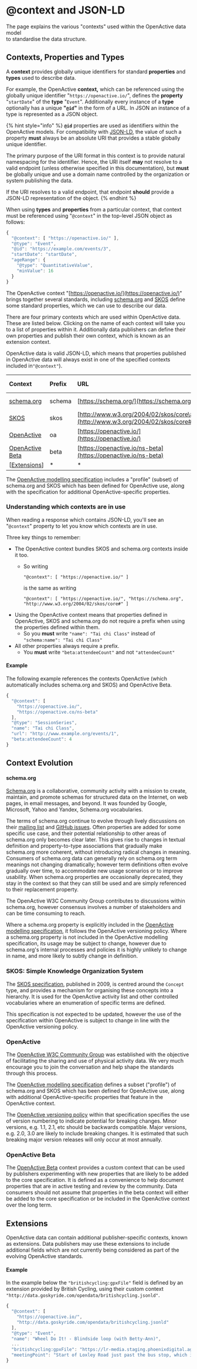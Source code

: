# @context and JSON-LD

The page explains the various "contexts" used within the OpenActive data model  
to standardise the data structure.

## Contexts, Properties and Types

A **context** provides globally unique identifiers for standard **properties** and **types** used to describe data.

For example, the OpenActive **context,** which can be referenced using the globally unique identifier "`https://openactive.io/`", defines the **property** "`startDate`" of the **type** "`Event`". Additionally every instance of a **type** optionally has a unique **"`@id`"** in the form of a URL. In JSON an instance of a type is represented as a JSON object.

{% hint style="info" %}
**`@id`** properties are used as identifiers within the OpenActive models. For compatibility with [JSON-LD](https://www.w3.org/TR/json-ld/), the value of such a property **must** always be an absolute URI that provides a stable globally unique identifier.

The primary purpose of the URI format in this context is to provide natural namespacing for the identifier. Hence, the URI itself **may** not resolve to a valid endpoint \(unless otherwise specified in this documentation\), but **must** be globally unique and use a domain name controlled by the organization or system publishing the data.

If the URI resolves to a valid endpoint, that endpoint **should** provide a JSON-LD representation of the object.
{% endhint %}

When using **types** and **properties** from a particular context, that context must be referenced using "`@context`" in the top-level JSON object as follows:

```javascript
{
  "@context": [ "https://openactive.io/" ],
  "@type": "Event",
  "@id": "https://example.com/events/3",
  "startDate": "startDate",
  "ageRange": {
    "@type": "QuantitativeValue",
    "minValue": 16
  }
}
```

The OpenActive context "[https://openactive.io/](https://openactive.io/)" brings together several standards, including [schema.org](https://schema.org) and [SKOS](http://www.w3.org/2004/02/skos/core) define some standard properties, which we can use to describe our data.

There are four primary contexts which are used within OpenActive data. These are listed below. Clicking on the name of each context will take you to a list of properties within it. Additionally data publishers can define their own properties and publish their own context, which is known as an extension context.

OpenActive data is valid JSON-LD, which means that properties published in OpenActive data will always exist in one of the specified contexts included in`"@context"`\).

| Context | Prefix | URL | Bundles | Prefix Required | Status |
| :--- | :--- | :--- | :--- | :--- | :--- |
| [schema.org](http://schema.org/) | schema | [https://schema.org/](https://schema.org/) |  | No | Living Standard |
| [SKOS](http://www.w3.org/2004/02/skos/core#) | skos | [http://www.w3.org/2004/02/skos/core\#](http://www.w3.org/2004/02/skos/core#) |  | No | Stable |
| [OpenActive](https://www.openactive.io/ns) | oa | [https://openactive.io/](https://openactive.io/) | schema.org, SKOS | No | Stable |
| [OpenActive Beta](https://www.openactive.io/ns-beta) | beta | [https://openactive.io/ns-beta](https://openactive.io/ns-beta) |  | Yes | Experimental |
| \[[Extensions](context-and-json-ld.md)\] | \* | \* |  | Yes | Experimental |

The [OpenActive modelling specification](https://www.openactive.io/modelling-opportunity-data/) includes a "profile" \(subset\) of schema.org and SKOS which has been defined for OpenActive use, along with the specification for additional OpenActive-specific properties.

### Understanding which contexts are in use

When reading a response which contains JSON-LD, you'll see an "`@context`" property to let you know which contexts are in use.

Three key things to remember:

* The OpenActive context bundles SKOS and schema.org contexts inside it too.
  * So writing

    `"@context": [ "https://openactive.io/" ]`

    is the same as writing

    `"@context": [ "https://openactive.io/", "https://schema.org", "http://www.w3.org/2004/02/skos/core#" ]`
* Using the OpenActive context means that properties defined in OpenActive, SKOS and schema.org do not require a prefix when using the properties defined within them.
  * So you **must** write `"name": "Tai chi Class"` instead of `"schema:name": "Tai chi Class"`
* All other properties always require a prefix.
  * You **must** write `"beta:attendeeCount"` and not `"attendeeCount"`

#### Example

The following example references the contexts OpenActive \(which automatically includes schema.org and SKOS\) and OpenActive Beta.

```javascript
{
  "@context": [
    "https://openactive.io/",
    "https://openactive.co/ns-beta"
  ],
  "@type": "SessionSeries",
  "name": "Tai chi Class",
  "url": "http://www.example.org/events/1",
  "beta:attendeeCount": 4
}
```

## Context Evolution

#### schema.org

[Schema.org](https://schema.org/) is a collaborative, community activity with a mission to create, maintain, and promote schemas for structured data on the Internet, on web pages, in email messages, and beyond. It was founded by Google, Microsoft, Yahoo and Yandex, Schema.org vocabularies.

The terms of schema.org continue to evolve through lively discussions on their [mailing list](https://www.w3.org/community/schemaorg/) and [GitHub issues](https://github.com/schemaorg/schemaorg/issues). Often properties are added for some specific use case, and their potential relationship to other areas of schema.org only becomes clear later. This gives rise to changes in textual definition and property-to-type associations that gradually make schema.org more coherent, without introducing radical changes in meaning. Consumers of schema.org data can generally rely on schema.org term meanings not changing dramatically; however term definitions often evolve gradually over time, to accommodate new usage scenarios or to improve usability. When schema.org properties are occasionally deprecated, they stay in the context so that they can still be used and are simply referenced to their replacement property.

The OpenActive W3C Community Group contributes to discussions within schema.org, however consensus involves a number of stakeholders and can be time consuming to reach.

Where a schema.org property is explicitly included in the [OpenActive modelling specification](https://www.openactive.io/modelling-opportunity-data/), it follows the OpenActive versioning policy. Where a schema.org property is not included in the OpenActive modelling specification, its usage may be subject to change, however due to schema.org's internal processes and policies it is highly unlikely to change in name, and more likely to subtly change in definition.

### SKOS: Simple Knowledge Organization System

The [SKOS specification](https://www.w3.org/TR/skos-reference), published in 2009, is centred around the `Concept` type, and provides a mechanism for organising these concepts into a hierarchy. It is used for the OpenActive activity list and other controlled vocabularies where an enumeration of specific terms are defined.

This specification is not expected to be updated, however the use of the specification within OpenActive is subject to change in line with the OpenActive versioning policy.

### OpenActive

The [OpenActive W3C Community Group](http://www.w3.org/community/openactive/) was established with the objective of facilitating the sharing and use of physical activity data. We very much encourage you to join the conversation and help shape the standards through this process.

The [OpenActive modelling specification](https://www.openactive.io/modelling-opportunity-data/) defines a subset \("profile"\) of schema.org and SKOS which has been defined for OpenActive use, along with additional OpenActive-specific properties that feature in the OpenActive context.

The [OpenActive versioning policy](https://www.openactive.io/modelling-opportunity-data/#versioning-policy) within that specification specifies the use of version numbering to indicate potential for breaking changes. Minor versions, e.g. 1.1, 2.1, etc should be backwards compatible. Major versions, e.g. 2.0, 3.0 are likely to include breaking changes. It is estimated that such breaking major version releases will only occur at most annually.

### OpenActive Beta

The [OpenActive Beta](https://www.openactive.io/ns-beta/) context provides a custom context that can be used by publishers experimenting with new properties that are likely to be added to the core specification. It is defined as a convenience to help document properties that are in active testing and review by the community. Data consumers should not assume that properties in the beta context will either be added to the core specification or be included in the OpenActive context over the long term.

## Extensions

OpenActive data can contain additional publisher-specific contexts, known as extensions. Data publishers may use these extensions to include additional fields which are not currently being considered as part of the evolving OpenActive standards.

#### Example

In the example below the `"britishcycling:gpxFile"` field is defined by an extension provided by British Cycling, using their custom context `"http://data.goskyride.com/opendata/britishcycling.jsonld"`.

```javascript
{
  "@context": [
    "https://openactive.io/",
    "http://data.goskyride.com/opendata/britishcycling.jsonld"
  ],
  "@type": "Event",
  "name": "Wheel Do It! - Blindside loop (with Betty-Ann)",
  ...
  "britishcycling:gpxFile": "https://lr-media.staging.phoenixdigital.agency/download/2c89c364a0738a26fde9b68eb35bfeb0",
  "meetingPoint": "Start of Loxley Road just past the bus stop, which is immediately after the pedestrian crossing/traffic lights."
}
```

